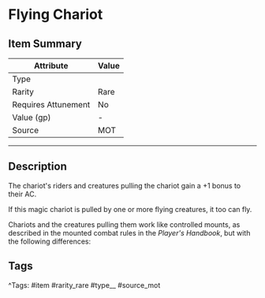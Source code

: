 # Flying Chariot

## Item Summary

| Attribute            | Value                        |
|----------------------|------------------------------|
| Type                 |   |
| Rarity               | Rare             |
| Requires Attunement  | No                |
| Value (gp)           | -    |
| Source               | MOT |

---

## Description

The chariot's riders and creatures pulling the chariot gain a +1 bonus to their AC.

If this magic chariot is pulled by one or more flying creatures, it too can fly.

Chariots and the creatures pulling them work like controlled mounts, as described in the mounted combat rules in the _Player's Handbook_, but with the following differences:

## Tags

^Tags: #item #rarity_rare #type__ #source_mot